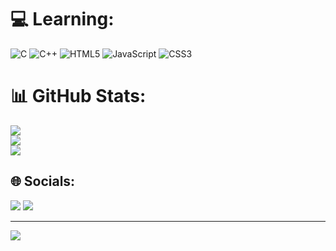 
# 💻 Learning:
![C](https://img.shields.io/badge/c-%2300599C.svg?style=plastic&logo=c&logoColor=white) ![C++](https://img.shields.io/badge/c++-%2300599C.svg?style=plastic&logo=c%2B%2B&logoColor=white) ![HTML5](https://img.shields.io/badge/html5-%23E34F26.svg?style=plastic&logo=html5&logoColor=white) ![JavaScript](https://img.shields.io/badge/javascript-%23323330.svg?style=plastic&logo=javascript&logoColor=%23F7DF1E) ![CSS3](https://img.shields.io/badge/css3-%231572B6.svg?style=plastic&logo=css3&logoColor=white)
# 📊 GitHub Stats:
![](https://github-readme-stats.vercel.app/api?username=LuccaValerio&theme=monokai&hide_border=false&include_all_commits=false&count_private=false)<br/>
![](https://github-readme-streak-stats.herokuapp.com/?user=LuccaValerio&theme=monokai&hide_border=false)<br/>
![](https://github-readme-stats.vercel.app/api/top-langs/?username=LuccaValerio&theme=monokai&hide_border=false&include_all_commits=false&count_private=false&layout=compact)
## 🌐 Socials:
<div>
  <a href = "mailto:lucca.valerio@gmail.com"><img src="https://img.shields.io/badge/-Gmail-%23333?style=for-the-badge&logo=gmail&logoColor=white" target="_blank"></a>
  <a href="https://www.linkedin.com/in/lucca-silva-valério-a1869896" target="_blank"><img src="https://img.shields.io/badge/-LinkedIn-%230077B5?style=for-the-badge&logo=linkedin&logoColor=white" target="_blank"></a>
</div>

---
[![](https://visitcount.itsvg.in/api?id=LuccaValerio&icon=2&color=6)](https://visitcount.itsvg.in)

<!-- Proudly created with GPRM ( https://gprm.itsvg.in ) -->
